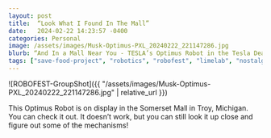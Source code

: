 ```yaml
---
layout: post
title:  “Look What I Found In The Mall”
date:   2024-02-22 14:23:57 -0400
categories: Personal
image: /assets/images/Musk-Optimus-PXL_20240222_221147286.jpg
blurb: “And In a Mall Near You - TESLA’s Optimus Robot in the Tesla Dealership in Somerset Mall..”
tags: ["save-food-project", "robotics", "robofest", "limelab", "nostalgia", "my-journey"]
---
```


![ROBOFEST-GroupShot]({{ "/assets/images/Musk-Optimus-PXL_20240222_221147286.jpg" | relative_url }})

This Optimus Robot is on display in the Somerset Mall in Troy, Michigan. You can check it out. It doesn’t work, but you can still look it up close and figure out some of the mechanisms!

